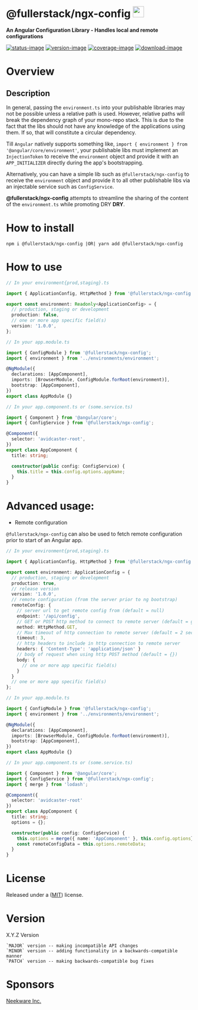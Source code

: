 # @fullerstack/ngx-config <img style="margin-bottom: -6px" width="30" src="https://raw.githubusercontent.com/neekware/fullerstack/main/libs/agx-assets/src/lib/images/tech/fullerstack-x250.png">

**An Angular Configuration Library - Handles local and remote configurations**

[![status-image]][status-link]
[![version-image]][version-link]
[![coverage-image]][coverage-link]
[![download-image]][download-link]

# Overview

## Description

In general, passing the `environment.ts` into your publishable libraries may not be possible unless a relative path is used. However, relative paths will break the dependency graph of your mono-repo stack. This is due to the fact that the libs should not have any knowledge of the applications using them. If so, that will constitute a circular dependency.

Till `Angular` natively supports something like, `import { environment } from '@angular/core/environment'`, your publishable libs must implement an `InjectionToken` to receive the `environment` object and provide it with an `APP_INITIALIZER` directly during the app's bootstrapping.

Alternatively, you can have a simple lib such as `@fullerstack/ngx-config` to receive the `environment` object and provide it to all other publishable libs via an injectable service such as `ConfigService`.

**@fullerstack/ngx-config** attempts to streamline the sharing of the content of the `environment.ts` while promoting DRY **DRY**.

# How to install

    npm i @fullerstack/ngx-config |OR| yarn add @fullerstack/ngx-config

# How to use

```typescript
// In your environment{prod,staging}.ts

import { ApplicationConfig, HttpMethod } from '@fullerstack/ngx-config';

export const environment: Readonly<ApplicationConfig> = {
  // production, staging or development
  production: false,
  // one or more app specific field(s)
  version: '1.0.0',
};
```

```typescript
// In your app.module.ts

import { ConfigModule } from '@fullerstack/ngx-config';
import { environment } from '../environments/environment';

@NgModule({
  declarations: [AppComponent],
  imports: [BrowserModule, ConfigModule.forRoot(environment)],
  bootstrap: [AppComponent],
})
export class AppModule {}
```

```typescript
// In your app.component.ts or (some.service.ts)

import { Component } from '@angular/core';
import { ConfigService } from '@fullerstack/ngx-config';

@Component({
  selector: 'avidcaster-root',
})
export class AppComponent {
  title: string;

  constructor(public config: ConfigService) {
    this.title = this.config.options.appName;
  }
}
```

# Advanced usage:

- Remote configuration

`@fullerstack/ngx-config` can also be used to fetch remote configuration prior to start of an Angular app.

```typescript
// In your environment{prod,staging}.ts

import { ApplicationConfig, HttpMethod } from '@fullerstack/ngx-config';

export const environment: ApplicationConfig = {
  // production, staging or development
  production: true,
  // release version
  version: '1.0.0',
  // remote configuration (from the server prior to ng bootstrap)
  remoteConfig: {
    // server url to get remote config from (default = null)
    endpoint: '/api/config',
    // GET or POST http method to connect to remote server (default = get)
    method: HttpMethod.GET,
    // Max timeout of http connection to remote server (default = 2 seconds)
    timeout: 3,
    // http headers to include in http connection to remote server
    headers: { 'Content-Type': 'application/json' }
    // body of request when using http POST method (default = {})
    body: {
      // one or more app specific field(s)
    }
  }
  // one or more app specific field(s)
};
```

```typescript
// In your app.module.ts

import { ConfigModule } from '@fullerstack/ngx-config';
import { environment } from '../environments/environment';

@NgModule({
  declarations: [AppComponent],
  imports: [BrowserModule, ConfigModule.forRoot(environment)],
  bootstrap: [AppComponent],
})
export class AppModule {}
```

```typescript
// In your app.component.ts or (some.service.ts)

import { Component } from '@angular/core';
import { ConfigService } from '@fullerstack/ngx-config';
import { merge } from 'lodash';

@Component({
  selector: 'avidcaster-root'
})
export class AppComponent {
  title: string;
  options = {};

  constructor(public config: ConfigService) {
    this.options = merge({ name: 'AppComponent' }, this.config.options};
    const remoteConfigData = this.options.remoteData;
  }
}
```

# License

Released under a ([MIT](https://github.com/un33k/ngx-config/blob/master/LICENSE)) license.

# Version

X.Y.Z Version

    `MAJOR` version -- making incompatible API changes
    `MINOR` version -- adding functionality in a backwards-compatible manner
    `PATCH` version -- making backwards-compatible bug fixes

[status-image]: https://github.com/neekware/fullerstack/actions/workflows/ci.yml/badge.svg
[status-link]: https://github.com/neekware/fullerstack/actions/workflows/ci.yml
[version-image]: https://img.shields.io/npm/v/@fullerstack/ngx-config.svg
[version-link]: https://www.npmjs.com/package/@fullerstack/ngx-config
[coverage-image]: https://coveralls.io/repos/neekware/fullerstack/badge.svg
[coverage-link]: https://coveralls.io/r/neekware/fullerstack
[download-image]: https://img.shields.io/npm/dm/@fullerstack/ngx-config.svg
[download-link]: https://www.npmjs.com/package/@fullerstack/ngx-config

# Sponsors

[Neekware Inc.](https://github.com/neekware)
